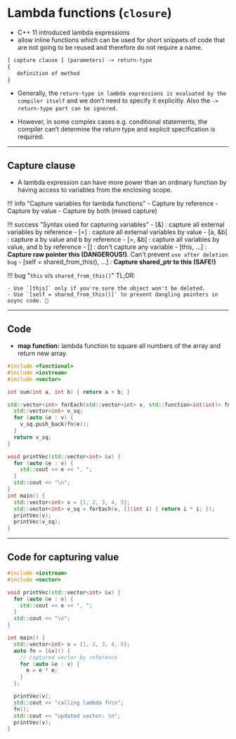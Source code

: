 # Lambda functions (`closure`)

- C++ 11 introduced lambda expressions
- allow inline functions which can be used for short snippets of code that are not going to be reused and therefore do not require a name.

```txt
[ capture clause ] (parameters) -> return-type  
{   
   definition of method   
} 
```

- Generally, the `return-type in lambda expressions is evaluated by the compiler itself` and we don’t need to specify it explicitly. Also the `-> return-type part can be ignored`.

- However, in some complex cases e.g. conditional statements, the compiler can’t determine the return type and explicit specification is required.

---

## Capture clause

- A lambda expression can have more power than an ordinary function by having access to variables from the enclosing scope.

!!! info "Capture variables for lambda functions"
    - Capture by reference
    - Capture by value
    - Capture by both (mixed capture)

!!! success "Syntax used for capturing variables"
    - [&] : capture all external variables by reference
    - [=] : capture all external variables by value
    - [a, &b] : capture a by value and b by reference
    - [=, &b] : capture all variables by value, and b by reference
    - [] : don't capture any variable
    - [this, ...] : **Capture raw pointer this (DANGEROUS!)**. Can't prevent `use after deletion bug`
    - [self = shared_from_this(), ...] : **Capture shared_ptr to this (SAFE!)**

!!! bug "`this` v/s `shared_from_this()`"
    TL;DR:

    - Use `[this]` only if you're sure the object won't be deleted.
    - Use `[self = shared_from_this()]` to prevent dangling pointers in async code. 🚀

---

## Code

- **map function:** lambda function to square all numbers of the array and return new array.

```cpp
#include <functional>
#include <iostream>
#include <vector>

int sum(int a, int b) { return a + b; }

std::vector<int> forEach(std::vector<int> v, std::function<int(int)> fn) {
  std::vector<int> v_sq;
  for (auto &e : v) {
    v_sq.push_back(fn(e));
  }
  return v_sq;
}

void printVec(std::vector<int> &v) {
  for (auto &e : v) {
    std::cout << e << ", ";
  }
  std::cout << "\n";
}
int main() {
  std::vector<int> v = {1, 2, 3, 4, 5};
  std::vector<int> v_sq = forEach(v, [](int i) { return i * i; });
  printVec(v);
  printVec(v_sq);
}
```

---

## Code for capturing value

```cpp
#include <iostream>
#include <vector>

void printVec(std::vector<int> &v) {
  for (auto &e : v) {
    std::cout << e << ", ";
  }
  std::cout << "\n";
}

int main() {
  std::vector<int> v = {1, 2, 3, 4, 5};
  auto fn = [&v]() {
    // captured vector by reference
    for (auto &e : v) {
      e = e * e;
    }
  };

  printVec(v);
  std::cout << "calling lambda fn\n";
  fn();
  std::cout << "updated vector: \n";
  printVec(v);
}
```
